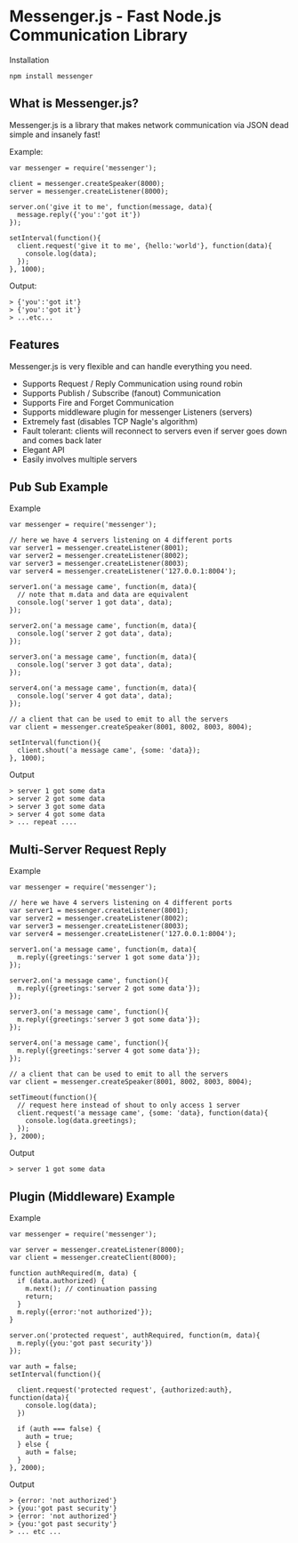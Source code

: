 Messenger.js - Fast Node.js Communication Library
============
Installation

    npm install messenger

What is Messenger.js?
------------------
Messenger.js is a library that makes network communication via JSON dead simple and insanely fast!

Example:
  
    var messenger = require('messenger');
  
    client = messenger.createSpeaker(8000);
    server = messenger.createListener(8000);
  
    server.on('give it to me', function(message, data){
      message.reply({'you':'got it'})
    });
  
    setInterval(function(){
      client.request('give it to me', {hello:'world'}, function(data){
        console.log(data);
      });
    }, 1000);

Output:
  
    > {'you':'got it'}
    > {'you':'got it'}
    > ...etc...

Features
--------
Messenger.js is very flexible and can handle everything you need.

- Supports Request / Reply Communication using round robin
- Supports Publish / Subscribe (fanout) Communication
- Supports Fire and Forget Communication
- Supports middleware plugin for messenger Listeners (servers)
- Extremely fast (disables TCP Nagle's algorithm)
- Fault tolerant: clients will reconnect to servers even if server goes down and comes back later
- Elegant API
- Easily involves multiple servers

Pub Sub Example
-------------

Example
  
    var messenger = require('messenger');
  
    // here we have 4 servers listening on 4 different ports
    var server1 = messenger.createListener(8001);
    var server2 = messenger.createListener(8002);
    var server3 = messenger.createListener(8003);
    var server4 = messenger.createListener('127.0.0.1:8004');

    server1.on('a message came', function(m, data){
      // note that m.data and data are equivalent
      console.log('server 1 got data', data);
    });
  
    server2.on('a message came', function(m, data){
      console.log('server 2 got data', data);
    });
  
    server3.on('a message came', function(m, data){
      console.log('server 3 got data', data);
    });
  
    server4.on('a message came', function(m, data){
      console.log('server 4 got data', data);
    });
  
    // a client that can be used to emit to all the servers
    var client = messenger.createSpeaker(8001, 8002, 8003, 8004);
  
    setInterval(function(){
      client.shout('a message came', {some: 'data});
    }, 1000);
  

Output

    > server 1 got some data
    > server 2 got some data
    > server 3 got some data
    > server 4 got some data
    > ... repeat ....

Multi-Server Request Reply
-------------

Example

    var messenger = require('messenger');

    // here we have 4 servers listening on 4 different ports
    var server1 = messenger.createListener(8001);
    var server2 = messenger.createListener(8002);
    var server3 = messenger.createListener(8003);
    var server4 = messenger.createListener('127.0.0.1:8004');

    server1.on('a message came', function(m, data){
      m.reply({greetings:'server 1 got some data'});
    });

    server2.on('a message came', function(){
      m.reply({greetings:'server 2 got some data'});
    });

    server3.on('a message came', function(){
      m.reply({greetings:'server 3 got some data'});
    });

    server4.on('a message came', function(){
      m.reply({greetings:'server 4 got some data'});
    });

    // a client that can be used to emit to all the servers
    var client = messenger.createSpeaker(8001, 8002, 8003, 8004);

    setTimeout(function(){
      // request here instead of shout to only access 1 server
      client.request('a message came', {some: 'data}, function(data){
        console.log(data.greetings);
      });
    }, 2000);


Output

    > server 1 got some data
    
    
Plugin (Middleware) Example
-------------

Example
    
    var messenger = require('messenger');
    
    var server = messenger.createListener(8000);
    var client = messenger.createClient(8000);
    
    function authRequired(m, data) {
      if (data.authorized) {
        m.next(); // continuation passing
        return;
      }
      m.reply({error:'not authorized'});
    }
    
    server.on('protected request', authRequired, function(m, data){
      m.reply({you:'got past security'})
    });
    
    var auth = false;
    setInterval(function(){
      
      client.request('protected request', {authorized:auth}, function(data){
        console.log(data);
      })
      
      if (auth === false) {
        auth = true;
      } else {
        auth = false;
      }
    }, 2000);
    
Output
    
    > {error: 'not authorized'}
    > {you:'got past security'}
    > {error: 'not authorized'}
    > {you:'got past security'}
    > ... etc ...